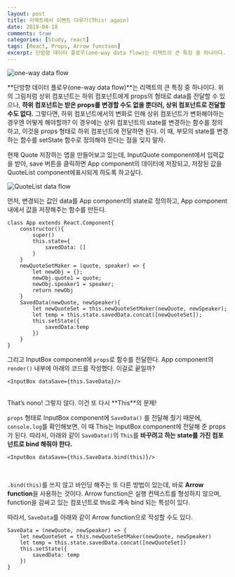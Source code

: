 ```yaml
---
layout: post
title: 리액트에서 이벤트 다루기(This! again)
date: 2019-04-18
comments: true
categories: [Study, react]
tags: [React, Props, Arrow function]
excerpt: 단방향 데이터 플로우(one-way data flow)는 리액트의 큰 특징 중 하나이다. 위의 그림처럼 상위 컴포넌트는 하위 컴포넌트에게 props의 형태로 data를 전달할 수 있으나, 하위 컴포넌트는 받은 props를 변경할 수도 없을 뿐더러, 상위 컴포넌트로 전달할 수도 없다. 그렇다면, 하위 컴포넌트에서의 변화로 인해 상위 컴포넌트가 변화해야하는 경우엔 어떻게 해야할까?
---
```


![one-way data flow](https://cdn-images-1.medium.com/max/1600/1*hVg7IH1gwCz08RR4ikWAXA.png "one-way data flow")

**단방향 데이터 플로우(one-way data flow)**는 리액트의 큰 특징 중 하나이다. 위의 그림처럼 상위 컴포넌트는 하위 컴포넌트에게 props의 형태로 data를 전달할 수 있으나, **하위 컴포넌트는 받은 props를 변경할 수도 없을 뿐더러, 상위 컴포넌트로 전달할 수도 없다.** 그렇다면, 하위 컴포넌트에서의 변화로 인해 상위 컴포넌트가 변화해야하는 경우엔 어떻게 해야할까? 이 경우에는 상위 컴포넌트의 state를 변경하는 함수를 정의하고, 이것을 props 형태로 하위 컴포넌트에 전달하면 된다. 이 때, 부모의 state를 변경하는 함수를 setState 함수로 정의해야 한다는 점을 잊지 말자.

현재 Quote 저장하는 앱을 만들어보고 있는데, InputQuote component에서 입력값을 받아, save 버튼을 클릭하면 App component의 데이터에 저장되고, 저장된 값을 QuoteList component에표시되게 하도록 하고싶다.

![QuoteList data flow](https://cdn-images-1.medium.com/max/1600/1*QmLZc6eRFEqjNLG87o-V-Q.png "QuoteList data flow")

먼저, 변경되는 값인 data를 App component의 state로 정의하고, App component 내에서 값을 저장해주는 함수를 만든다.

```react
class App extends React.Component{
    constructor(){
        super()
        this.state={
            savedData: []
        }
    }
    newQuoteSetMaker = (quote, speaker) => {
        let newObj = {};
        newObj.quote1 = quote;
        newObj.speaker1 = speaker;
        return newObj
    }
    SavedData(newQuote, newSpeaker){
        let newQuoteSet = this.newQuoteSetMaker(newQuote, newSpeaker);
        let temp = this.state.savedData.concat([newQuoteSet]);
        this.setState({
            savedData:temp
        })
    }
}
```

그리고 InputBox component에 `props`로 함수를 전달한다. App component의 `render()` 내부에 아래의 코드를 작성했다. 이걸로 끝일까?

```react
<InputBox dataSave={this.SaveData}/>
```

<br>
That’s nono! 그렇지 않다. 이건 또 다시 **This**의 문제!

`props` 형태로 InputBox component에 `SaveData()` 를 전달해 줬기 때문에, `console.log`를 확인해보면, 이 때 This는 InputBox component에 전달해 준 props가 된다. 따라서, 아래와 같이 `SaveData()`의 `This`를 **바꾸려고 하는 state를 가진 컴포넌트로 bind 해줘야 한다.**

```react
<InputBox dataSave={this.SaveData.bind(this)}/>
```

<br>

`.bind(this)`를 쓰지 않고 바인딩 해주는 또 다른 방법이 있는데, 바로 **Arrow function**을 사용하는 것이다. Arrow function은 실행 컨텍스트를 형성하지 않으며, function을 감싸고 있는 컴포넌트로 this로 계속 bind 되는 특성이 있다.

따라서, `SaveData`를 아래와 같이 Arrow function으로 작성할 수도 있다.

```react
SaveData = (newQuote, newSpeaker) => {
    let newQuoteSet = this.newQuoteSetMaker(newQuote, newSpeaker)
    let temp = this.state.savedData.concat([newQuoteSet])
    this.setState({
        savedData: temp
    })
}
```
